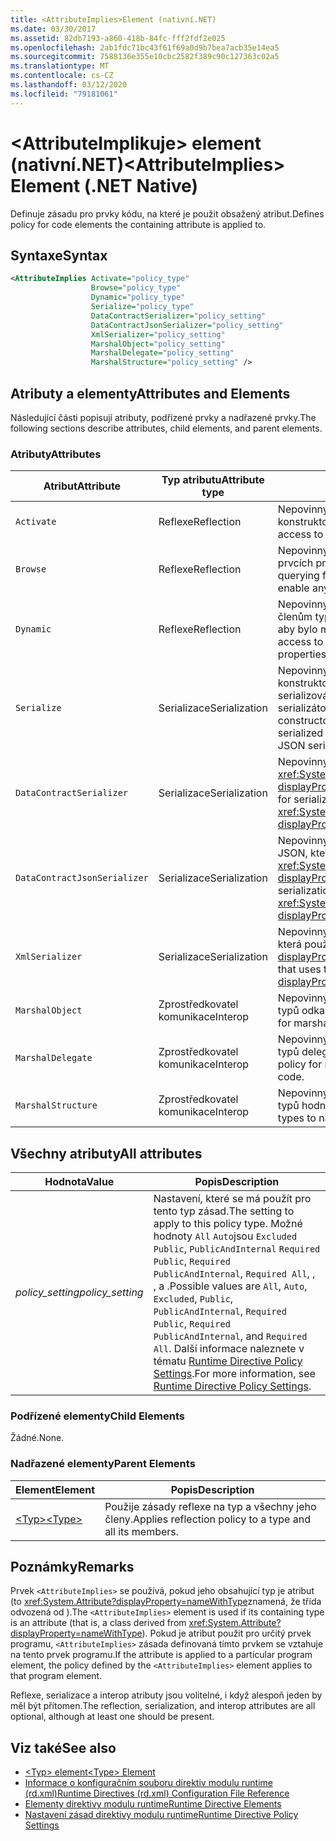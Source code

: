 ```yaml
---
title: <AttributeImplies>Element (nativní.NET)
ms.date: 03/30/2017
ms.assetid: 82db7193-a860-418b-84fc-fff2fdf2e025
ms.openlocfilehash: 2ab1fdc71bc43f61f69a0d9b7bea7acb35e14ea5
ms.sourcegitcommit: 7588136e355e10cbc2582f389c90c127363c02a5
ms.translationtype: MT
ms.contentlocale: cs-CZ
ms.lasthandoff: 03/12/2020
ms.locfileid: "79181061"
---
```

# <a name="attributeimplies-element-net-native"></a><span data-ttu-id="72031-102">\<AttributeImplikuje> element (nativní.NET)</span><span class="sxs-lookup"><span data-stu-id="72031-102">\<AttributeImplies> Element (.NET Native)</span></span>
<span data-ttu-id="72031-103">Definuje zásadu pro prvky kódu, na které je použit obsažený atribut.</span><span class="sxs-lookup"><span data-stu-id="72031-103">Defines policy for code elements the containing attribute is applied to.</span></span>  
  
## <a name="syntax"></a><span data-ttu-id="72031-104">Syntaxe</span><span class="sxs-lookup"><span data-stu-id="72031-104">Syntax</span></span>  
  
```xml  
<AttributeImplies Activate="policy_type"  
                  Browse="policy_type"  
                  Dynamic="policy_type"  
                  Serialize="policy_type"
                  DataContractSerializer="policy_setting"  
                  DataContractJsonSerializer="policy_setting"  
                  XmlSerializer="policy_setting"  
                  MarshalObject="policy_setting"  
                  MarshalDelegate="policy_setting"  
                  MarshalStructure="policy_setting" />  
```  
  
## <a name="attributes-and-elements"></a><span data-ttu-id="72031-105">Atributy a elementy</span><span class="sxs-lookup"><span data-stu-id="72031-105">Attributes and Elements</span></span>  
 <span data-ttu-id="72031-106">Následující části popisují atributy, podřízené prvky a nadřazené prvky.</span><span class="sxs-lookup"><span data-stu-id="72031-106">The following sections describe attributes, child elements, and parent elements.</span></span>  
  
### <a name="attributes"></a><span data-ttu-id="72031-107">Atributy</span><span class="sxs-lookup"><span data-stu-id="72031-107">Attributes</span></span>  
  
|<span data-ttu-id="72031-108">Atribut</span><span class="sxs-lookup"><span data-stu-id="72031-108">Attribute</span></span>|<span data-ttu-id="72031-109">Typ atributu</span><span class="sxs-lookup"><span data-stu-id="72031-109">Attribute type</span></span>|<span data-ttu-id="72031-110">Popis</span><span class="sxs-lookup"><span data-stu-id="72031-110">Description</span></span>|  
|---------------|--------------------|-----------------|  
|`Activate`|<span data-ttu-id="72031-111">Reflexe</span><span class="sxs-lookup"><span data-stu-id="72031-111">Reflection</span></span>|<span data-ttu-id="72031-112">Nepovinný atribut.</span><span class="sxs-lookup"><span data-stu-id="72031-112">Optional attribute.</span></span> <span data-ttu-id="72031-113">Řídí přístup za běhu k konstruktorům, aby bylo možné aktivovat instance.</span><span class="sxs-lookup"><span data-stu-id="72031-113">Controls runtime access to constructors to enable activation of instances.</span></span>|  
|`Browse`|<span data-ttu-id="72031-114">Reflexe</span><span class="sxs-lookup"><span data-stu-id="72031-114">Reflection</span></span>|<span data-ttu-id="72031-115">Nepovinný atribut.</span><span class="sxs-lookup"><span data-stu-id="72031-115">Optional attribute.</span></span> <span data-ttu-id="72031-116">Řídí dotazování na informace o prvcích programu, ale neumožňuje žádný přístup za běhu.</span><span class="sxs-lookup"><span data-stu-id="72031-116">Controls querying for information about program elements, but does not enable any runtime access.</span></span>|  
|`Dynamic`|<span data-ttu-id="72031-117">Reflexe</span><span class="sxs-lookup"><span data-stu-id="72031-117">Reflection</span></span>|<span data-ttu-id="72031-118">Nepovinný atribut.</span><span class="sxs-lookup"><span data-stu-id="72031-118">Optional attribute.</span></span> <span data-ttu-id="72031-119">Řídí přístup za běhu ke všem členům typu, včetně konstruktorů, metod, polí, vlastností a událostí, aby bylo možné povolit dynamické programování.</span><span class="sxs-lookup"><span data-stu-id="72031-119">Controls runtime access to all type members, including constructors, methods, fields, properties, and events, to enable dynamic programming.</span></span>|  
|`Serialize`|<span data-ttu-id="72031-120">Serializace</span><span class="sxs-lookup"><span data-stu-id="72031-120">Serialization</span></span>|<span data-ttu-id="72031-121">Nepovinný atribut.</span><span class="sxs-lookup"><span data-stu-id="72031-121">Optional attribute.</span></span> <span data-ttu-id="72031-122">Řídí přístup za běhu k konstruktorům, polím a vlastnostem, aby instance typu mohly být serializovány a deserializovány knihovnami, jako je například serializátor Newtonsoft JSON.</span><span class="sxs-lookup"><span data-stu-id="72031-122">Controls runtime access to constructors, fields, and properties, to enable type instances to be serialized and deserialized by libraries such as the Newtonsoft JSON serializer.</span></span>|  
|`DataContractSerializer`|<span data-ttu-id="72031-123">Serializace</span><span class="sxs-lookup"><span data-stu-id="72031-123">Serialization</span></span>|<span data-ttu-id="72031-124">Nepovinný atribut.</span><span class="sxs-lookup"><span data-stu-id="72031-124">Optional attribute.</span></span> <span data-ttu-id="72031-125">Řídí zásady serializace, <xref:System.Runtime.Serialization.DataContractSerializer?displayProperty=nameWithType> která používá třídu.</span><span class="sxs-lookup"><span data-stu-id="72031-125">Controls policy for serialization that uses the <xref:System.Runtime.Serialization.DataContractSerializer?displayProperty=nameWithType> class.</span></span>|  
|`DataContractJsonSerializer`|<span data-ttu-id="72031-126">Serializace</span><span class="sxs-lookup"><span data-stu-id="72031-126">Serialization</span></span>|<span data-ttu-id="72031-127">Nepovinný atribut.</span><span class="sxs-lookup"><span data-stu-id="72031-127">Optional attribute.</span></span> <span data-ttu-id="72031-128">Řídí zásady pro serializaci JSON, který používá třídu. <xref:System.Runtime.Serialization.Json.DataContractJsonSerializer?displayProperty=nameWithType></span><span class="sxs-lookup"><span data-stu-id="72031-128">Controls policy for JSON serialization that uses the <xref:System.Runtime.Serialization.Json.DataContractJsonSerializer?displayProperty=nameWithType> class.</span></span>|  
|`XmlSerializer`|<span data-ttu-id="72031-129">Serializace</span><span class="sxs-lookup"><span data-stu-id="72031-129">Serialization</span></span>|<span data-ttu-id="72031-130">Nepovinný atribut.</span><span class="sxs-lookup"><span data-stu-id="72031-130">Optional attribute.</span></span> <span data-ttu-id="72031-131">Řídí zásady serializace XML, která používá třídu. <xref:System.Xml.Serialization.XmlSerializer?displayProperty=nameWithType></span><span class="sxs-lookup"><span data-stu-id="72031-131">Controls policy for XML serialization that uses the <xref:System.Xml.Serialization.XmlSerializer?displayProperty=nameWithType> class.</span></span>|  
|`MarshalObject`|<span data-ttu-id="72031-132">Zprostředkovatel komunikace</span><span class="sxs-lookup"><span data-stu-id="72031-132">Interop</span></span>|<span data-ttu-id="72031-133">Nepovinný atribut.</span><span class="sxs-lookup"><span data-stu-id="72031-133">Optional attribute.</span></span> <span data-ttu-id="72031-134">Řídí zásady pro zařazování typů odkazů na prostředí Windows Runtime a COM.</span><span class="sxs-lookup"><span data-stu-id="72031-134">Controls policy for marshaling reference types to Windows Runtime and COM.</span></span>|  
|`MarshalDelegate`|<span data-ttu-id="72031-135">Zprostředkovatel komunikace</span><span class="sxs-lookup"><span data-stu-id="72031-135">Interop</span></span>|<span data-ttu-id="72031-136">Nepovinný atribut.</span><span class="sxs-lookup"><span data-stu-id="72031-136">Optional attribute.</span></span> <span data-ttu-id="72031-137">Řídí zásady pro zařazování typů delegátů jako ukazatelů funkce do nativního kódu.</span><span class="sxs-lookup"><span data-stu-id="72031-137">Controls policy for marshaling delegate types as function pointers to native code.</span></span>|  
|`MarshalStructure`|<span data-ttu-id="72031-138">Zprostředkovatel komunikace</span><span class="sxs-lookup"><span data-stu-id="72031-138">Interop</span></span>|<span data-ttu-id="72031-139">Nepovinný atribut.</span><span class="sxs-lookup"><span data-stu-id="72031-139">Optional attribute.</span></span> <span data-ttu-id="72031-140">Řídí zásady pro zařazování typů hodnot do nativního kódu.</span><span class="sxs-lookup"><span data-stu-id="72031-140">Controls policy for marshaling value types to native code.</span></span>|  
  
## <a name="all-attributes"></a><span data-ttu-id="72031-141">Všechny atributy</span><span class="sxs-lookup"><span data-stu-id="72031-141">All attributes</span></span>  
  
|<span data-ttu-id="72031-142">Hodnota</span><span class="sxs-lookup"><span data-stu-id="72031-142">Value</span></span>|<span data-ttu-id="72031-143">Popis</span><span class="sxs-lookup"><span data-stu-id="72031-143">Description</span></span>|  
|-----------|-----------------|  
|<span data-ttu-id="72031-144">*policy_setting*</span><span class="sxs-lookup"><span data-stu-id="72031-144">*policy_setting*</span></span>|<span data-ttu-id="72031-145">Nastavení, které se má použít pro tento typ zásad.</span><span class="sxs-lookup"><span data-stu-id="72031-145">The setting to apply to this policy type.</span></span> <span data-ttu-id="72031-146">Možné hodnoty `All` `Auto`jsou `Excluded` `Public`, `PublicAndInternal` `Required Public`, `Required PublicAndInternal`, `Required All`, , , a .</span><span class="sxs-lookup"><span data-stu-id="72031-146">Possible values are `All`, `Auto`, `Excluded`, `Public`, `PublicAndInternal`, `Required Public`, `Required PublicAndInternal`, and `Required All`.</span></span> <span data-ttu-id="72031-147">Další informace naleznete v tématu [Runtime Directive Policy Settings](runtime-directive-policy-settings.md).</span><span class="sxs-lookup"><span data-stu-id="72031-147">For more information, see [Runtime Directive Policy Settings](runtime-directive-policy-settings.md).</span></span>|  
  
### <a name="child-elements"></a><span data-ttu-id="72031-148">Podřízené elementy</span><span class="sxs-lookup"><span data-stu-id="72031-148">Child Elements</span></span>  
 <span data-ttu-id="72031-149">Žádné.</span><span class="sxs-lookup"><span data-stu-id="72031-149">None.</span></span>  
  
### <a name="parent-elements"></a><span data-ttu-id="72031-150">Nadřazené elementy</span><span class="sxs-lookup"><span data-stu-id="72031-150">Parent Elements</span></span>  
  
|<span data-ttu-id="72031-151">Element</span><span class="sxs-lookup"><span data-stu-id="72031-151">Element</span></span>|<span data-ttu-id="72031-152">Popis</span><span class="sxs-lookup"><span data-stu-id="72031-152">Description</span></span>|  
|-------------|-----------------|  
|[<span data-ttu-id="72031-153">\<Typ></span><span class="sxs-lookup"><span data-stu-id="72031-153">\<Type></span></span>](type-element-net-native.md)|<span data-ttu-id="72031-154">Použije zásady reflexe na typ a všechny jeho členy.</span><span class="sxs-lookup"><span data-stu-id="72031-154">Applies reflection policy to a type and all its members.</span></span>|  
  
## <a name="remarks"></a><span data-ttu-id="72031-155">Poznámky</span><span class="sxs-lookup"><span data-stu-id="72031-155">Remarks</span></span>  
 <span data-ttu-id="72031-156">Prvek `<AttributeImplies>` se používá, pokud jeho obsahující typ je atribut (to <xref:System.Attribute?displayProperty=nameWithType>znamená, že třída odvozená od ).</span><span class="sxs-lookup"><span data-stu-id="72031-156">The `<AttributeImplies>` element is used if its containing type is an attribute (that is, a class derived from <xref:System.Attribute?displayProperty=nameWithType>).</span></span> <span data-ttu-id="72031-157">Pokud je atribut použit pro určitý prvek programu, `<AttributeImplies>` zásada definovaná tímto prvkem se vztahuje na tento prvek programu.</span><span class="sxs-lookup"><span data-stu-id="72031-157">If the attribute is applied to a particular program element, the policy defined by the `<AttributeImplies>` element applies to that program element.</span></span>  
  
 <span data-ttu-id="72031-158">Reflexe, serializace a interop atributy jsou volitelné, i když alespoň jeden by měl být přítomen.</span><span class="sxs-lookup"><span data-stu-id="72031-158">The reflection, serialization, and interop attributes are all optional, although at least one should be present.</span></span>  
  
## <a name="see-also"></a><span data-ttu-id="72031-159">Viz také</span><span class="sxs-lookup"><span data-stu-id="72031-159">See also</span></span>

- [<span data-ttu-id="72031-160">\<Typ> element</span><span class="sxs-lookup"><span data-stu-id="72031-160">\<Type> Element</span></span>](type-element-net-native.md)
- [<span data-ttu-id="72031-161">Informace o konfiguračním souboru direktiv modulu runtime (rd.xml)</span><span class="sxs-lookup"><span data-stu-id="72031-161">Runtime Directives (rd.xml) Configuration File Reference</span></span>](runtime-directives-rd-xml-configuration-file-reference.md)
- [<span data-ttu-id="72031-162">Elementy direktivy modulu runtime</span><span class="sxs-lookup"><span data-stu-id="72031-162">Runtime Directive Elements</span></span>](runtime-directive-elements.md)
- [<span data-ttu-id="72031-163">Nastavení zásad direktivy modulu runtime</span><span class="sxs-lookup"><span data-stu-id="72031-163">Runtime Directive Policy Settings</span></span>](runtime-directive-policy-settings.md)
